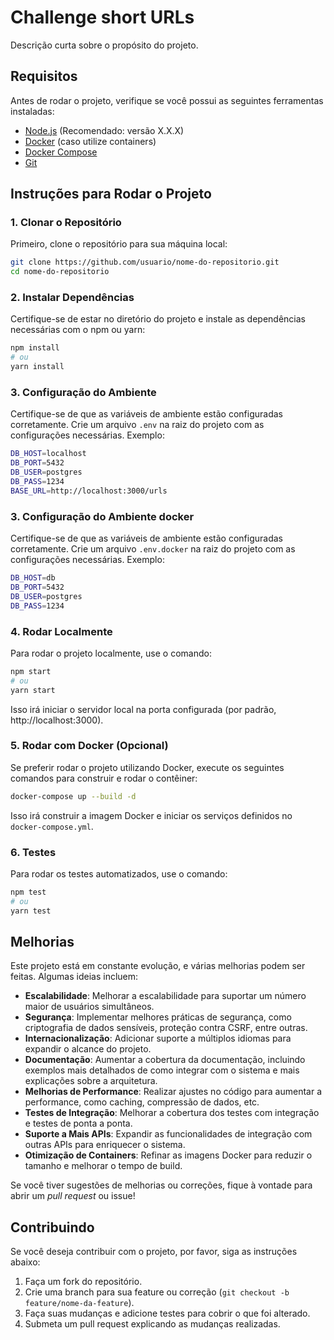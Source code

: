 # Challenge short URLs

Descrição curta sobre o propósito do projeto.

## Requisitos

Antes de rodar o projeto, verifique se você possui as seguintes ferramentas instaladas:

- [Node.js](https://nodejs.org/) (Recomendado: versão X.X.X)
- [Docker](https://www.docker.com/) (caso utilize containers)
- [Docker Compose](https://docs.docker.com/compose/)
- [Git](https://git-scm.com/)

## Instruções para Rodar o Projeto

### 1. Clonar o Repositório

Primeiro, clone o repositório para sua máquina local:

```bash
git clone https://github.com/usuario/nome-do-repositorio.git
cd nome-do-repositorio
```

### 2. Instalar Dependências

Certifique-se de estar no diretório do projeto e instale as dependências necessárias com o npm ou yarn:

```bash
npm install
# ou
yarn install
```

### 3. Configuração do Ambiente

Certifique-se de que as variáveis de ambiente estão configuradas corretamente. Crie um arquivo `.env` na raiz do projeto com as configurações necessárias. Exemplo:

```bash
DB_HOST=localhost
DB_PORT=5432
DB_USER=postgres
DB_PASS=1234
BASE_URL=http://localhost:3000/urls
```
### 3. Configuração do Ambiente docker
Certifique-se de que as variáveis de ambiente estão configuradas corretamente. Crie um arquivo `.env.docker` na raiz do projeto com as configurações necessárias. Exemplo:

```bash
DB_HOST=db
DB_PORT=5432
DB_USER=postgres
DB_PASS=1234

```

### 4. Rodar Localmente

Para rodar o projeto localmente, use o comando:

```bash
npm start
# ou
yarn start
```

Isso irá iniciar o servidor local na porta configurada (por padrão, http://localhost:3000).

### 5. Rodar com Docker (Opcional)

Se preferir rodar o projeto utilizando Docker, execute os seguintes comandos para construir e rodar o contêiner:

```bash
docker-compose up --build -d
```

Isso irá construir a imagem Docker e iniciar os serviços definidos no `docker-compose.yml`.

### 6. Testes

Para rodar os testes automatizados, use o comando:

```bash
npm test
# ou
yarn test
```

## Melhorias

Este projeto está em constante evolução, e várias melhorias podem ser feitas. Algumas ideias incluem:

- **Escalabilidade**: Melhorar a escalabilidade para suportar um número maior de usuários simultâneos.
- **Segurança**: Implementar melhores práticas de segurança, como criptografia de dados sensíveis, proteção contra CSRF, entre outras.
- **Internacionalização**: Adicionar suporte a múltiplos idiomas para expandir o alcance do projeto.
- **Documentação**: Aumentar a cobertura da documentação, incluindo exemplos mais detalhados de como integrar com o sistema e mais explicações sobre a arquitetura.
- **Melhorias de Performance**: Realizar ajustes no código para aumentar a performance, como caching, compressão de dados, etc.
- **Testes de Integração**: Melhorar a cobertura dos testes com integração e testes de ponta a ponta.
- **Suporte a Mais APIs**: Expandir as funcionalidades de integração com outras APIs para enriquecer o sistema.
- **Otimização de Containers**: Refinar as imagens Docker para reduzir o tamanho e melhorar o tempo de build.

Se você tiver sugestões de melhorias ou correções, fique à vontade para abrir um *pull request* ou issue!

## Contribuindo

Se você deseja contribuir com o projeto, por favor, siga as instruções abaixo:

1. Faça um fork do repositório.
2. Crie uma branch para sua feature ou correção (`git checkout -b feature/nome-da-feature`).
3. Faça suas mudanças e adicione testes para cobrir o que foi alterado.
4. Submeta um pull request explicando as mudanças realizadas.
